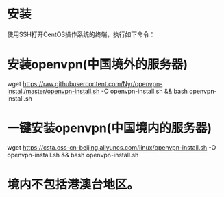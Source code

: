 # 安装
使用SSH打开CentOS操作系统的终端，执行如下命令：

# 安装openvpn(中国境外的服务器)
wget https://raw.githubusercontent.com/Nyr/openvpn-install/master/openvpn-install.sh -O openvpn-install.sh && bash openvpn-install.sh

# 一键安装openvpn(中国境内的服务器)
wget https://csta.oss-cn-beijing.aliyuncs.com/linux/openvpn-install.sh -O openvpn-install.sh && bash openvpn-install.sh

# 境内不包括港澳台地区。
